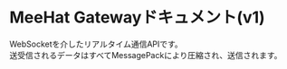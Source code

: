 # MeeHat Gatewayドキュメント(v1)
WebSocketを介したリアルタイム通信APIです。<br>
送受信されるデータはすべてMessagePackにより圧縮され、送信されます。<br>

